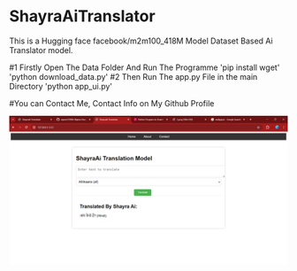 # ShayraAiTranslator
This is a Hugging face facebook/m2m100_418M Model Dataset Based Ai Translator model.

#1 Firstly Open The Data Folder And Run The Programme
      'pip install wget'
      'python download_data.py'
#2 Then Run The app.py File in the main Directory
      'python app_ui.py'

#You can Contact Me, Contact Info on My Github Profile

![web Ui](images/ss1.png)

